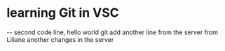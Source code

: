# learning Git in VSC

-- second code line, hello world
git
add another line from the server from Liliane
another changes in the server
